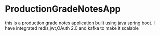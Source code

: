 # ProductionGradeNotesApp
this is a production grade notes application built using java spring boot. I have integrated redis,jwt,OAuth 2.0 and kafka to make it scalable
